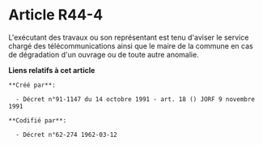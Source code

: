 # Article R44-4

L'exécutant des travaux ou son représentant est tenu d'aviser le service chargé des télécommunications ainsi que le maire de
la commune en cas de dégradation d'un ouvrage ou de toute autre anomalie.

**Liens relatifs à cet article**

	**Créé par**:

	  - Décret n°91-1147 du 14 octobre 1991 - art. 18 () JORF 9 novembre 1991

	**Codifié par**:

	  - Décret n°62-274 1962-03-12
